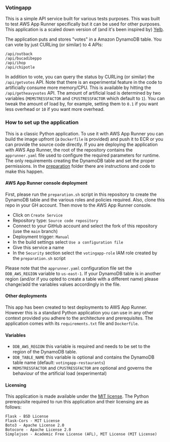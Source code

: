 ### Votingapp

This is a simple API service built for various tests purposes. This was built to test AWS App Runner specifically but it can be used for other purposes. This application is a scaled down version of (and it's been inspired by) [Yelb](https://github.com/mreferre/yelb/).

The application puts and stores "votes" in a Amazon DynamoDB table. You can vote by just CURLing (or similar) to 4 APIs: 
```
/api/outback
/api/bucadibeppo
/api/ihop
/api/chipotle
```
In addition to vote, you can query the status by CURLing (or similar) the `/api/getvotes` API. Note that there is an experimental feature in the code to artificially consume more memory/CPU. This is available by hitting the `/api/getheavyvotes` API. The amount of artificial load is determined by two variables (`MEMSTRESSFACTOR` and `CPUSTRESSFACTOR` which default to `1`). You can tweak the amount of load by, for example, setting them to `0.1` if you want less overhead or `10` if you want more overhead. 

### How to set up the application

This is a classic Python application. To use it with AWS App Runner you can build the image upfront (a `Dockerfile` is provided) and push it to ECR or you can provide the source code directly. If you are deploying the application with AWS App Runner, the root of the repository contains the `apprunner.yaml` file used to configure the required parameters for runtime. The only requirements creating the DynamoDB table and set the proper permissions. In the [preparation](/preparation) folder there are instructions and code to make this happen. 

#### AWS App Runner console deployment

First, please run the `preparation.sh` script in this repository to create the DynamoDB table and the various roles and policies required. Also, clone this repo in your GH account. Then move to the AWS App Runner console.

- Click on `Create Service` 
- Repository type: `Source code repository`
- Connect to your GitHub account and select the fork of this repository (use the `main` branch)
- Deployment trigger: `Manual`
- In the build settings select `Use a configuration file`
- Give this service a name 
- In the `Security` section select the `votingapp-role` IAM role created by the `preparation.sh` script  

Please note that the `apprunner.yaml` configuration file set the `DDB_AWS_REGION` variable to `us-east-1`. If your DynamoDB table is in another region (and/or if you opted to create a table with a different name) please change/add the variables values accordingly in the file. 

#### Other deployments

This app has been created to test deployments to AWS App Runner. However this is a standard Python application you can use in any other context provided you adhere to the architecture and prerequisites. The application comes with its `requirements.txt` file and `Dockerfile`. 

#### Variables

- `DDB_AWS_REGION` this variable is required and needs to be set to the region of the DynamoDB table.
- `DDB_TABLE_NAME` this variable is optional and contains the DynamoDB table name (default: `votingapp-restaurants`)
- `MEMSTRESSFACTOR` and `CPUSTRESSFACTOR` are optional and governs the behaviour of the artificial load (experimental)


#### Licensing

This application is made available under the [MIT license](./LICENSE). The Python prerequisite required to run this application and their licensing are as follows:
```
Flask - BSD License 
Flask-Cors - MIT License
Boto3 - Apache License 2.0
Botocore - Apache License 2.0
Simplejson - Academic Free License (AFL), MIT License (MIT License)
```

